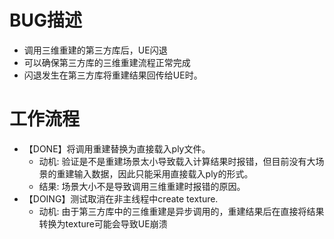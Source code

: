 # BUG描述
- 调用三维重建的第三方库后，UE闪退
- 可以确保第三方库的三维重建流程正常完成
- 闪退发生在第三方库将重建结果回传给UE时。

# 工作流程
- 【DONE】将调用重建替换为直接载入ply文件。
    - 动机: 验证是不是重建场景太小导致载入计算结果时报错，但目前没有大场景的重建输入数据，因此只能采用直接载入ply的形式。
    - 结果: 场景大小不是导致调用三维重建时报错的原因。
- 【DOING】测试取消在非主线程中create texture.
    - 动机: 由于第三方库中的三维重建是异步调用的，重建结果后在直接将结果转换为texture可能会导致UE崩溃